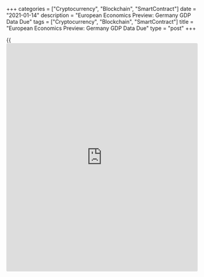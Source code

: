 +++
categories = ["Cryptocurrency", "Blockchain", "SmartContract"]
date = "2021-01-14"
description = "European Economics Preview: Germany GDP Data Due"
tags = ["Cryptocurrency", "Blockchain", "SmartContract"]
title = "European Economics Preview: Germany GDP Data Due"
type = "post"
+++

{{<iframe id="large-banner" src="https://www.bounty.group/#slide=18.0" width="100%" height="600" scrolling="no" style="border: 0px solid rgb(216, 221, 230); border-radius: 3px;">}}

GDP data from Germany and the account of the monetary [policy](https://www.fintechee.com/policy/) meeting
from the European Central Bank are due on Thursday, headlining a light
day for the European economic [news](https://www.letsplayfx.com/blog/forex-news-website/).

At 1.00 am ET, December consumer price data is due from Statistics
Finland. Prices had increased 0.2 percent on year in November.

At 4.00 am ET, Destatis is slated to publish Germany's GDP data for the
whole year of 2020. The [economy][1] is forecast to shrink 5.1 percent
in 2020 after rising 0.6 percent in 2019.

At 5.00 am ET, consumer price figures are due from Greece.  
  
At 6.00 am ET, the Central Statistics Office is scheduled to issue
Ireland's consumer price data for December.

At 7.30 am ET, the ECB is slated to release the account of the monetary
[policy](https://www.fintechee.com/policy/) meeting of the Governing Council held on December 9 and 10.

For comments and feedback [contact](https://www.playgroundfx.com/contact/): editorial@rtt[news](https://www.letsplayfx.com/blog/forex-news-website/).com

[Economic News][1]

 **What parts of the world are seeing the best (and worst) economic
performances lately? Click[here][2] to check out our [Econ Scorecard][2]
and find out! See up-to-the-moment [ranking](https://www.playgroundfx.com/blog/crypto-exchange-ranking/)s for the best and worst
performers in [GDP][3], [unemployment rate][4], [inflation][5] and much
more.**

   1. www.rtt[news](https://www.letsplayfx.com/blog/forex-news-website/).com/Content/EconomicNews.aspx
   2. www.rtt[news](https://www.letsplayfx.com/blog/forex-news-website/).com/economic-scorecard/world-rank/PPI/highest-performance.aspx
   3. www.rtt[news](https://www.letsplayfx.com/blog/forex-news-website/).com/economic-scorecard/world-rank/GDP/highest-performance.aspx
   4. www.rtt[news](https://www.letsplayfx.com/blog/forex-news-website/).com/economic-scorecard/world-rank/unemployment-rate/lowest-performance.aspx
   5. www.rtt[news](https://www.letsplayfx.com/blog/forex-news-website/).com/economic-scorecard/world-rank/CPI/highest-performance.aspx